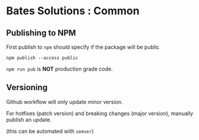 # Bates Solutions : Common

## Publishing to NPM

First publish to `npm` should specify if the package will be public

`npm publish --access public`

`npm run pub` is **NOT** production grade code.

## Versioning

Github workflow will only update minor version.

For hotfixes (patch version) and breaking changes (major version), manually publish an update.

(this can be automated with `semver`)
